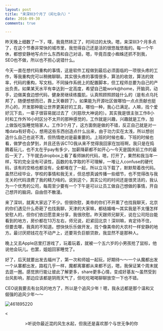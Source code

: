 ```yaml
---
layout: post
title: "来深圳3个月了（闲七杂八）"
date: 2016-09-30
comments: true

---
```


昨天晚上细数了一下，噗，我竟然转正了，时间过的太快。嗯，来深圳3个月多点了，在这个节奏非常快的城市里，我觉得自己还是活的很悠哉悠哉的。每一个午休，都想安静地写点什么东西和自己对话，嗯，毕竟百度小蜘蛛还抓不到我，SEO也不做，所以也不担心说错什么。

今天一直在想代码重构的事情，这是软件工程做到最后必须面临的一项很头疼的工作，等我重构完可以稍微聊聊。其实很头疼的事情很多，算法的收敛，算法的效率，代码的重构，写文档，不同操作系统上的配置脚本，但工程师总要为自己的产出负责。如果某天水平有幸达到一定高度，希望自己能work@home，开脑洞，动手，边做美食边想代码，健身房继续练腹肌，认真照顾照顾娃什么的（是有点乌托邦了，随便想想而已，靠上天眷顾了）。如果能为开源社区做哪怕一点点贡献也挺开心的，开发那种能让世界更美好的工具，哪怕一种，我心已满足。人嘛，找个爱好沉下去，一辈子很容易就过去了（刘慈欣大神说的）。其实我是很主张工作8小时和工作外16小时区分不太开的那种感觉的，工作就是兴趣，兴趣就是工作，加上做饭吃饭睡觉陪家人。工作3个月了，这方面倒是做的不错，反正自己就是对一堆data有好奇心，想用这些东西创造点什么出来，由于功力实在太浅，所以想创造什么自己也说不清，但热情绝对是最重要的。上班的时候也看，下班的时候也看，做梦也会梦到，并且还告诉CTO我从来不觉得我回家在加班啊，我只是在捣腾着玩儿，也不太在乎pay有多少，加薪降薪都不如开心～今天是国庆前工作的最后一天了，下午就去dropbox上看了看师妹的代码，嗯，打开了，果然和我当年一样，写的完全没有可读性，函数的名字取的不可理解，一堆让人confuse的硬代码，该有的空格也都没有，全都堆在了一起，所以立马下载了，默默帮着改代码。虽然已经毕业，学校的事情和我无关，但总想真诚传播一些细节，也不觉得改与我无关的代码浪费了我的精力啥的。说到这个，其实公司的时间还是很灵活的，我认为一个优秀的公司，每周至少要有一个下午是可以让员工做自己想做的事情，开自己想开的脑洞，自由但不散漫。

来了深圳，就离大家远了不少。但很欣慰，美帝的你们不开熏了也找我聊天，北京的你们遇见什么奇葩了也找我聊，天津的大家嘛，都结婚咯～其实我是不太懂怎样安慰人的，但你们依旧愿意来分享，我很欣慰。昨天跟师兄聊天，说在公司阳台能看到的地方，房价都在13万左右，师兄说，赶紧回北京！深圳嘛，肯定待不住，但要去哪，我真的不知道。想快快乐乐做开发，找个像美帝的大农村一样安静的地方。最讨厌把钱花在不动产上，还要背负巨额贷款，我显然不是那种人。

晚上又去Apple店里打游戏了，玩着玩着，就被一个五六岁的小男孩抢了鼠标，他说他会玩儿。也罢，姐姐回家睡觉了。

好了，后天就要出发去福州了，第一次和师姐一起玩，好期待～～一个从魔都出发一个从寨都出发，路程几乎一样，魔都离寨都从来都不远，嗯，我保证某个周末就去逛一圈。感觉旅行能让彼此了解更多，share更多心情，变成好基友～虽然受到台风影响，那边应该都是阴雨天气了，但吃吃喝喝聊聊放空一下也不错。

CEO说我要去有台风的地方了，所以是个追风少年！嗯，我永远都是那个温和又倔强的追风少年～～

![461895220](https://cloud.githubusercontent.com/assets/18478302/18996691/e0c8ae52-8763-11e6-9d52-1127098bfcf3.jpg)


<<p style="text-align: center;">>听说你最近混的风生水起，但我还是喜欢那个与世无争的你</p>